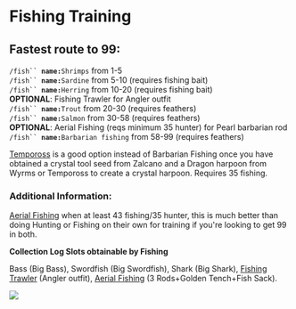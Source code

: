 # Fishing Training

## Fastest route to 99:

`/fish`` `**`name:`**`Shrimps` from 1-5\
`/fish`` `**`name:`**`Sardine` from 5-10 (requires fishing bait)\
`/fish`` `**`name:`**`Herring` from 10-20 (requires fishing bait)\
**OPTIONAL**: Fishing Trawler for Angler outfit\
`/fish`` `**`name:`**`Trout` from 20-30 (requires feathers)\
`/fish`` `**`name:`**`Salmon` from 30-58 (requires feathers)\
**OPTIONAL**: Aerial Fishing (reqs minimum 35 hunter) for Pearl barbarian rod\
`/fish`` `**`name:`**`Barbarian fishing` from 58-99 (requires feathers)

[Tempoross](tempoross.md) is a good option instead of Barbarian Fishing once you have obtained a crystal tool seed from Zalcano and a Dragon harpoon from Wyrms or Tempoross to create a crystal harpoon. Requires 35 fishing.

### Additional Information:

[Aerial Fishing](aerial-fishing.md) when at least 43 fishing/35 hunter, this is much better than doing Hunting or Fishing on their own for training if you're looking to get 99 in both.

**Collection Log Slots obtainable by Fishing**

Bass (Big Bass), Swordfish (Big Swordfish), Shark (Big Shark), [Fishing Trawler](fishing-trawler.md) (Angler outfit), [Aerial Fishing](aerial-fishing.md) (3 Rods+Golden Tench+Fish Sack).

![](../../.gitbook/assets/fishingxp.png)

